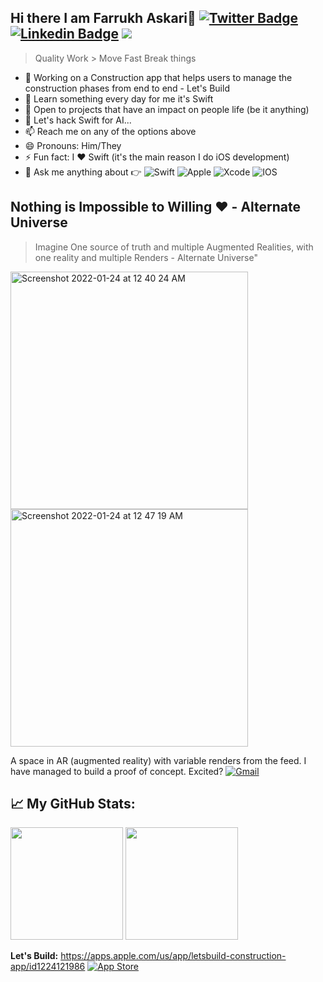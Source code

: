 ## Hi there I am Farrukh Askari👋 [![Twitter Badge](https://img.shields.io/badge/-Twitter-00acee?style=flat&logo=Twitter&logoColor=white)](https://twitter.com/askari01) [![Linkedin Badge](https://img.shields.io/badge/-LinkedIn-0e76a8?style=flat&logo=Linkedin&logoColor=white)](www.linkedin.com/in/askari01) ![](https://visitor-badge.glitch.me/badge?page_id=askari01)

> Quality Work > Move Fast Break things 
- 🔭 Working on a Construction app that helps users to manage the construction phases from end to end - Let's Build
- 🌱 Learn something every day for me it's Swift
- 👯 Open to projects that have an impact on people life (be it anything)
- 🤔 Let's hack Swift for AI...
- 📫 Reach me on any of the options above
- 😄 Pronouns: Him/They
- ⚡  Fun fact: I ♥️ Swift (it's the main reason I do iOS development)
- 💬 Ask me anything about 👉 ![Swift](https://img.shields.io/badge/swift-F54A2A?style=flat&logo=swift&logoColor=white) ![Apple](https://img.shields.io/badge/Apple-%23000000.svg?style=flat&logo=apple&logoColor=white) ![Xcode](https://img.shields.io/badge/Xcode-007ACC?style=flat&logo=Xcode&logoColor=white) ![IOS](https://img.shields.io/badge/iOS-000000?style=flat&logo=ios&logoColor=white)

## Nothing is Impossible to Willing ❤️ - Alternate Universe
> Imagine One source of truth and multiple Augmented Realities, with one reality and multiple Renders - Alternate Universe"

<img width="380" alt="Screenshot 2022-01-24 at 12 40 24 AM" src="https://user-images.githubusercontent.com/6830947/150695269-00eee231-d399-4b2e-bbd7-aac1f39362bf.png"> <img width="380" alt="Screenshot 2022-01-24 at 12 47 19 AM" src="https://user-images.githubusercontent.com/6830947/150695460-4292ec8e-fa0e-47f8-8e3d-c4cf50d11cbf.png">

A space in AR (augmented reality) with variable renders from the feed. I have managed to build a proof of concept. Excited? [![Gmail](https://img.shields.io/badge/Gmail-D14836?style=flat&logo=gmail&logoColor=white)](mailto:farrukh.askari01@gmail.com)

## 📈 My GitHub Stats:
<p>
  <img height="180em" src="https://github-readme-stats.vercel.app/api?username=askari01&show_icons=true&count_private=true&hide_border=true&layout=compact" />
  <img height="180em" src="https://github-readme-stats.vercel.app/api/top-langs/?username=askari01&exclude_repo=KNN-Image-Classification&show_icons=true&hide_border=true&layout=compact&langs_count=4&count_private=true&hide=objective-c,c%2B%2B"/>
</p>

**Let's Build:** https://apps.apple.com/us/app/letsbuild-construction-app/id1224121986 [![App Store](https://img.shields.io/badge/App_Store-0D96F6?style=flat&logo=app-store&logoColor=white)](https://apps.apple.com/us/app/letsbuild-construction-app/id1224121986)
